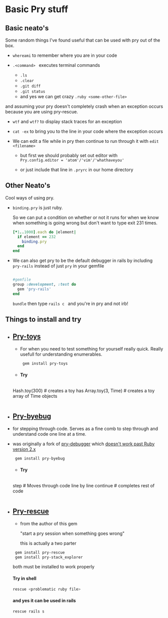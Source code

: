 # Basic Pry stuff
## Basic neato's
Some random things I've found useful that can be used with pry out of the box.
* ``` whereami ``` to remember where you are in your code

* ```.<command> ``` executes terminal commands
  * ``` .ls ```
  * ``` .clear ```
  * ``` .git diff ```
  * ``` .git status ```
  * and yes we can get crazy ```.ruby <some-other-file> ```

and assuming your pry doesn't completely crash when an exception occurs because you are using pry-rescue.
* ``` wtf ``` and ``` wtf? ``` to display stack traces for an exception

* ``` cat -ex ``` to bring you to the line in your code where the exception occurs

* We can edit a file while in pry then continue to run through it with ```edit <filename> ```
  * but first we should probably set out editor with  
  ``` Pry.config.editor = 'atom'/'vim'/'whathaveyou' ```

  * or just include that line in ``` .pryrc ``` in our home directory


## Other Neato's
Cool ways of using pry.
* ``` binding.pry ``` is just ruby.

  So we can put a condition on whether or not it runs for when we know when something is going wrong but don't want to type exit 231 times.
  ```ruby
  [*1..1000].each do |element|
    if element == 232
      binding.pry
    end
  end
  ```
* We can also get pry to be the default debugger in rails by including ``` pry-rails``` instead of just ```pry``` in your gemfile


  ```ruby

  #gemfile
  group :development, :test do
    gem 'pry-rails'
  end

  ```


  ```bundle``` then type ```rails c ``` and you're in pry and not irb!


## Things to install and try
* ## [Pry-toys](https://github.com/ariabov/pry-toys)
  * For when you need to test something for yourself really quick. Really usefull for understanding enumerables.
  
    ```bash
     gem install pry-toys
     ```
     
   * #### Try
     ```ruby
    Hash.toy(300) # creates a toy has
    Array.toy(3, Time) # creates a toy array of Time objects
     ```

* ## [Pry-byebug](https://github.com/deivid-rodriguez/pry-byebug)
 * for stepping through code.
 Serves as a fine comb to step through and understand code one line at a time.
* was originally a fork of [pry-debugger](https://github.com/nixme/pry-debugger) which [doesn't work past Ruby version 2.x](http://stackoverflow.com/questions/24395453/gem-install-debugger-error)
   ```bash
    gem install pry-byebug
    ```
  * #### Try
    ```ruby
   step # Moves through code line by line
   continue # completes rest of code
    ```
* ## [Pry-rescue](https://github.com/ConradIrwin/pry-rescue)
  * from the author of this gem

    "start a pry session when something goes wrong"

    this is actually a two parter

   ```bash
    gem install pry-rescue
    gem install pry-stack_explorer
    ```
    both must be installed to work properly
    #### Try in shell
    ```bash
    rescue <problematic ruby file>
    ```
    #### and yes it can be used in rails
    ```bash
    rescue rails s
    ```
